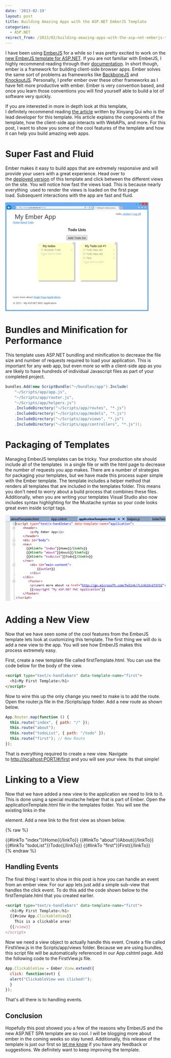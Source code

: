 ```yaml
---
date: '2013-02-19'
layout: post
title: Building Amazing Apps with the ASP.NET EmberJS Template
categories:
  - ASP.NET
reirect_from: /2013/02/building-amazing-apps-with-the-asp-net-emberjs-template/
---
```


I have been using [EmberJS](http://emberjs.com) for a while so I was pretty excited to work on the [new EmberJS template for ASP.NET](http://www.asp.net/single-page-application/overview/templates/emberjs-template). If you are not familiar with EmberJS, I highly recommend reading through their [documentation](http://emberjs.com/guides/). In short though, ember is a framework for building client-side browser apps. Ember solves the same sort of problems as frameworks like [BackboneJS](http://backbonejs.org/) and [KnockoutJS](http://knockoutjs.com/). Personally, I prefer ember over these other frameworks as I have felt more productive with ember. Ember is very convention based, and once you learn those conventions you will find yourself able to build a lot of software very quickly.

If you are interested in more in depth look at this template, I definitely recommend reading [the article](http://www.asp.net/single-page-application/overview/templates/emberjs-template) written by Xinyang Qui who is the lead developer for this template. His article explains the components of the template, how the client-side app interacts with WebAPIs, and more. For this post, I want to show you some of the cool features of the template and how it can help you build amazing web apps.

# Super Fast and Fluid
Ember makes it easy to build apps that are extremely responsive and will provide your users with a great experience. Head over to the [deployed version](http://ember.azurewebsites.net) of this template and click between the different views on the site. You will notice how fast the views load. This is because nearly everything  used to render the views is loaded on the first page load. Subsequent interactions with the app are fast and fluid.

[![clicks](/images/2013/02/clicks.gif)](/images/2013/02/clicks.gif)

# Bundles and Minification for Performance
This template uses ASP.NET bundling and minification to decrease the file size and number of requests required to load your application. This is important for any web app, but even more so with a client-side app as you are likely to have hundreds of individual Javascript files as part of your completed project.

```cs
bundles.Add(new ScriptBundle("~/bundles/app").Include(
    "~/Scripts/app/app.js",
    "~/Scripts/app/router.js",
    "~/Scripts/app/helpers.js")
    .IncludeDirectory("~/Scripts/app/routes", "*.js")
    .IncludeDirectory("~/Scripts/app/models", "*.js")
    .IncludeDirectory("~/Scripts/app/views", "*.js")
    .IncludeDirectory("~/Scripts/app/controllers", "*.js"));
```

# Packaging of Templates
Managing EmberJS templates can be tricky. Your production site should include all of the templates  in a single file or with the html page to decrease the number of requests you app makes. There are a number of strategies for packaging your templates, but we have made this process super simple with the Ember template. The template includes a helper method that renders all templates that are included in the templates folder. This means you don't need to worry about a build process that combines these files. Additionally, when you are writing your templates Visual Studio also now includes syntax highlighting for the Mustache syntax so your code looks great even inside script tags.

[![template](/images/2013/02/template.jpg)](/images/2013/02/template.jpg)

# Adding a New View
Now that we have seen some of the cool features from the EmberJS template lets look at customizing this template. The first thing we will do is add a new view to the app. You will see how EmberJS makes this process extremely easy.

First, create a new template file called firstTemplate.html. You can use the code below for the body of the view.

```html
<script type="text/x-handlebars" data-template-name="first">
  <h1>My First Template</h1>
</script>
```

Now to wire this up the only change you need to make is to add the route. Open the router.js file in the /Scripts/app folder. Add a new route as shown below.

```js
App.Router.map(function () {
  this.route("index", { path: "/" });
  this.route("about");
  this.route("todoList", { path: "/todo" });
  this.route("first"); // New Route
});
```

That is everything required to create a new view. Navigate to [http://localhost:PORT/#/first](http://localhost:PORT/#/first) and you will see your view. Its that simple!

# Linking to a View
Now that we have added a new view to the application we need to link to it. This is done using a special mustache helper that is part of Ember. Open the applicationTemplate.html file in the templates folder. You will see the existing links in the <nav> element. Add a new link to the first view as shown below.

{% raw %}
  <nav>
    {{#linkTo "index"}}Home{{/linkTo}}
    {{#linkTo "about"}}About{{/linkTo}}
    {{#linkTo "todoList"}}Todo{{/linkTo}}
    {{#linkTo "first"}}First{{/linkTo}} <!-- New Link -->
  </nav>
{% endraw %}

# Handling Events


The final thing I want to show in this post is how you can handle an event from an ember view. For our app lets just add a simple sub-view that handles the click event. To do this add the code shown below to the firstTemplate.html that you created earlier.

```html
<script type="text/x-handlebars" data-template-name="first">
  <h1>My First Template</h1>
  {{#view App.ClickableView}}
    This is a clickable area!
  {{/view}}
</script>
```

Now we need a view object to actually handle this event. Create a file called FirstView.js in the Scripts/app/views folder. Because we are using bundles, this script file will be automatically referenced in our App.cshtml page. Add the following code to the FirstView.js file.

```js
App.ClickableView = Ember.View.extend({
  click: function(evt) {
  alert("ClickableView was clicked!");
  }
});
```

That's all there is to handling events.

# Conclusion
Hopefully this post showed you a few of the reasons why EmberJS and the new ASP.NET SPA template are so cool. I will be blogging more about ember in the coming weeks so stay tuned. Additionally, this release of the template is just our first so [let me know](http://twitter.com/ntotten) if you have any feedback or suggestions. We definitely want to keep improving the template.

